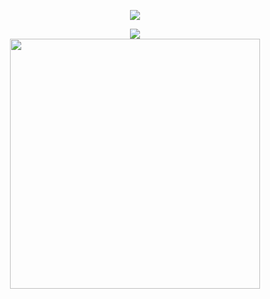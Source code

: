 <p align="center">
  <img src="https://github.com/Steffen70/Steffen70/blob/main/community.gif">
</p>

<div align="center" style="display: flex; justify-content: center; align-items: center;">
  <a href="https://github.com/Steffen70/Steffen70/blob/main/LICENSE"><img src="https://img.shields.io/github/license/Steffen70/Steffen70?style=for-the-badge&color=orange"></a>
</div>

<div align="center" style="display: flex; justify-content: center; align-items: center;">
    <img src="https://github-readme-stats.vercel.app/api/top-langs/?username=Steffen70&hide_progress=true&theme=flag-india&hide_border=true&langs_count=20" style="width: 400px; max-width: 100%;">
</div>
